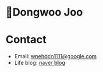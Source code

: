 # Dongwoo Joo

# Contact
- Email: [wnehddn1111@google.com](mailto:wnehddn1111@google.com)
- Life blog: [naver blog](https://blog.naver.com/wnehddn111)
